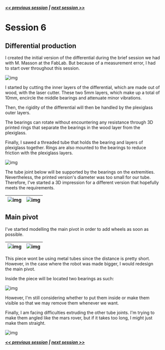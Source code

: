 ***[<< previous session](Session05.md) | [next session >>](Session07.md)***

# Session 6

## Differential production

I created the initial version of the differential during the brief session we had with M. Masson at the FabLab. But because of a measurement error, I had to start over throughout this session.

![img](../../Documentation/Images/differential_built_2.jpg)

I started by cutting the inner layers of the differential, which are made out of wood, with the laser cutter. These two 5mm layers, which make up a total of 10mm, encircle the middle bearings and attenuate minor vibrations.

Then, the rigidity of the differential will then be handled by the plexiglass outer layers.

The bearings can rotate without encountering any resistance through 3D printed rings that separate the bearings in the wood layer from the plexiglass.

Finally, I sawed a threaded tube that holds the bearing and layers of plexiglass together. Rings are also mounted to the bearings to reduce friction with the plexiglass layers.

![img](../../Documentation/Images/differential_built_1.jpg)

The tube joint below will be supported by the bearings on the extremities.  
Nevertheless, the printed version's diameter was too small for our tube. Therefore, I've started a 3D impression for a different version that hopefully meets the requirements.

|![img](../../Documentation/Images/S2_1.png)|![img](../../Documentation/Images/pipe_joint_impression_1.jpg)|
|:---:|:---:|

## Main pivot

I've started modelling the main pivot in order to add wheels as soon as possible.

|![img](../../Documentation/Images/main_pivot_1.png)|![img](../../Documentation/Images/main_pivot_2.png)|
|:---:|:---:|

This piece wont be using metal tubes since the distance is pretty short. However, in the case where the robot was made bigger, I would redesign the main pivot.

Inside the piece will be located two bearings as such:

![img](../../Documentation/Images/main_pivot_3.png)

However, I'm still considering whether to put them inside or make them visible so that we may remove them whenever we want.  

Finally, I am facing difficulties extruding the other tube joints. I'm trying to make them angled like the mars rover, but if it takes too long, I might just make them straight.

![img](../../Documentation/Images/main_pivot_4.png)

***[<< previous session](Session05.md) | [next session >>](Session07.md)***
